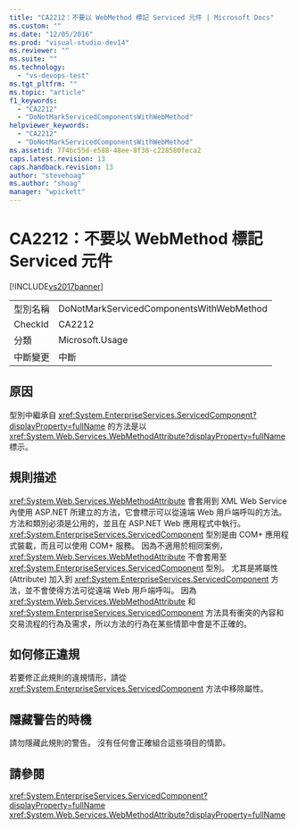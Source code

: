 ```yaml
---
title: "CA2212：不要以 WebMethod 標記 Serviced 元件 | Microsoft Docs"
ms.custom: ""
ms.date: "12/05/2016"
ms.prod: "visual-studio-dev14"
ms.reviewer: ""
ms.suite: ""
ms.technology: 
  - "vs-devops-test"
ms.tgt_pltfrm: ""
ms.topic: "article"
f1_keywords: 
  - "CA2212"
  - "DoNotMarkServicedComponentsWithWebMethod"
helpviewer_keywords: 
  - "CA2212"
  - "DoNotMarkServicedComponentsWithWebMethod"
ms.assetid: 774bc55d-e588-48ee-8f38-c228580feca2
caps.latest.revision: 13
caps.handback.revision: 13
author: "stevehoag"
ms.author: "shoag"
manager: "wpickett"
---
```

# CA2212：不要以 WebMethod 標記 Serviced 元件
[!INCLUDE[vs2017banner](../code-quality/includes/vs2017banner.md)]

|||  
|-|-|  
|型別名稱|DoNotMarkServicedComponentsWithWebMethod|  
|CheckId|CA2212|  
|分類|Microsoft.Usage|  
|中斷變更|中斷|  
  
## 原因  
 型別中繼承自 <xref:System.EnterpriseServices.ServicedComponent?displayProperty=fullName> 的方法是以 <xref:System.Web.Services.WebMethodAttribute?displayProperty=fullName> 標示。  
  
## 規則描述  
 <xref:System.Web.Services.WebMethodAttribute> 會套用到 XML Web Service 內使用 ASP.NET 所建立的方法，它會標示可以從遠端 Web 用戶端呼叫的方法。  方法和類別必須是公用的，並且在 ASP.NET Web 應用程式中執行。  <xref:System.EnterpriseServices.ServicedComponent> 型別是由 COM\+ 應用程式裝載，而且可以使用 COM\+ 服務。  因為不適用於相同案例，<xref:System.Web.Services.WebMethodAttribute> 不會套用至 <xref:System.EnterpriseServices.ServicedComponent> 型別。  尤其是將屬性 \(Attribute\) 加入到 <xref:System.EnterpriseServices.ServicedComponent> 方法，並不會使得方法可從遠端 Web 用戶端呼叫。  因為 <xref:System.Web.Services.WebMethodAttribute> 和 <xref:System.EnterpriseServices.ServicedComponent> 方法具有衝突的內容和交易流程的行為及需求，所以方法的行為在某些情節中會是不正確的。  
  
## 如何修正違規  
 若要修正此規則的違規情形，請從 <xref:System.EnterpriseServices.ServicedComponent> 方法中移除屬性。  
  
## 隱藏警告的時機  
 請勿隱藏此規則的警告。  沒有任何會正確組合這些項目的情節。  
  
## 請參閱  
 <xref:System.EnterpriseServices.ServicedComponent?displayProperty=fullName>   
 <xref:System.Web.Services.WebMethodAttribute?displayProperty=fullName>